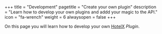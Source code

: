 +++
title = "Development"
pagetitle = "Create your own plugin"
description = "Learn how to develop your own plugins and addd your magic to the API."
icon = "fa-wrench"
weight = 6
alwaysopen = false
+++

On this page you will learn how to develop your own [HotelX](/hotelx/) _Plugin_.
